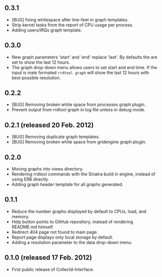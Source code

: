 ## 0.3.1

* [BUG] fixing whitespace after line-feet in 
  graph templates.
* Strip kernel tasks from the report of CPU
  usage per process.
* Adding users/IRQs graph template.

## 0.3.0

* New graph parameters 'start' and 'end' replace
  'last'. By defaults the are set to show the
  last 12 hours.
* The graph drop-down menu allows users to set 
  start and end time. If the input is male 
  formated `rrdtool graph` will show the last 
  12 hours with best possible resolution.

## 0.2.2

* [BUG] Removing broken white space from 
  processes graph plugin.
* Prevent output from rrdtool graph in log file 
  unless in debug mode.

## 0.2.1 (released 20 Feb. 2012)

* [BUG] Removing duplicate graph templates.
* [BUG] Removing broken white space from 
  gridengine graph plugin.

## 0.2.0 

* Moving graphs into views directory.
* Rendering rrdtool commands with the Sinatra 
  build in engine, instead of using ERB directly.
* Adding graph header template for all graphs
  generated.

## 0.1.1

* Reduce the number graphs displayed by default 
  to CPUs, load, and memory.
* Help button points to GitHub repository, 
  instead of rendering README.md himself.
* Redirect 404 page not found to main page.
* Report page displays only local storage by 
  default.
* Adding a resolution parameter to the data 
  drop-down menu.

## 0.1.0 (released 17 Feb. 2012)

* First public release of Collectd-Interface.

